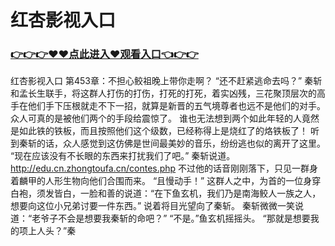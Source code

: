 # 红杏影视入口

### <a href="https://github.com/xinfue/dunp/issues/2">👉👉👉♥♥点此进入♥观看入口👈👉👉</a>

红杏影视入口
第453章：不担心鲛祖晚上带你走啊？
    “还不赶紧逃命去吗？”
    秦斩和孟长生联手，将这群人打伤的打伤，打死的打死，着实凶残，三花聚顶层次的高手在他们手下压根就走不下一招，就算是新晋的五气境尊者也远不是他们的对手。
    众人可真的是被他们两个的手段给震惊了。
    谁也无法想到两个如此年轻的人竟然是如此铁的铁板，而且按照他们这个级数，已经称得上是烧红了的烙铁板了！
    听到秦斩的话，众人感觉到这仿佛是世间最美妙的音乐，纷纷逃也似的离开了这里。
    “现在应该没有不长眼的东西来打扰我们了吧。”
    秦斩说道。
    http://edu.cn.zhongtoufa.cn/contes.php
    不过他的话音刚刚落下，只见一群身着麟甲的人形生物向他们合围而来。
    “且慢动手！”
    这群人之中，为首的一位身穿白袍，须发皆白，一脸和善的说道：“在下鱼玄机，我们乃是南海鲛人一族之人，想要向这位小兄弟讨要一件东西。”
    说着将目光望向了秦斩。
    秦斩微微一笑说道：“老爷子不会是想要我秦斩的命吧？”
    “不是。”鱼玄机摇摇头。
    “那就是想要我的项上人头？”秦
